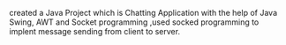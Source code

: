  created a Java Project which is Chatting Application with the help of Java Swing, AWT and Socket programming ,used socked programming to implent message sending from client to server.
